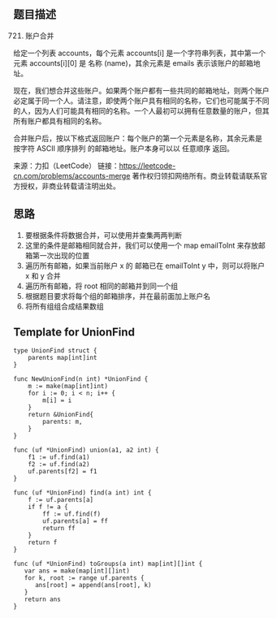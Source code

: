 ## 题目描述
721. 账户合并

给定一个列表 accounts，每个元素 accounts[i] 是一个字符串列表，其中第一个元素 accounts[i][0] 是 名称 (name)，其余元素是 emails 表示该账户的邮箱地址。

现在，我们想合并这些账户。如果两个账户都有一些共同的邮箱地址，则两个账户必定属于同一个人。请注意，即使两个账户具有相同的名称，它们也可能属于不同的人，因为人们可能具有相同的名称。一个人最初可以拥有任意数量的账户，但其所有账户都具有相同的名称。

合并账户后，按以下格式返回账户：每个账户的第一个元素是名称，其余元素是 按字符 ASCII 顺序排列 的邮箱地址。账户本身可以以 任意顺序 返回。

来源：力扣（LeetCode）
链接：https://leetcode-cn.com/problems/accounts-merge
著作权归领扣网络所有。商业转载请联系官方授权，非商业转载请注明出处。

## 思路
1. 要根据条件将数据合并，可以使用并查集两两判断
2. 这里的条件是邮箱相同就合并，我们可以使用一个 map emailToInt 来存放邮箱第一次出现的位置
3. 遍历所有邮箱，如果当前账户 x 的 邮箱已在 emailToInt y 中，则可以将账户 x 和 y 合并
4. 遍历所有邮箱，将 root 相同的邮箱并到同一个组
5. 根据题目要求将每个组的邮箱排序，并在最前面加上账户名
6. 将所有组组合成结果数组

## Template for UnionFind

````
type UnionFind struct {
    parents map[int]int
}

func NewUnionFind(n int) *UnionFind {
    m := make(map[int]int)
    for i := 0; i < n; i++ {
        m[i] = i
    }
    return &UnionFind{
        parents: m,
    }
}

func (uf *UnionFind) union(a1, a2 int) {
    f1 := uf.find(a1)
    f2 := uf.find(a2)
    uf.parents[f2] = f1
}

func (uf *UnionFind) find(a int) int {
    f := uf.parents[a]
    if f != a {
        ff := uf.find(f)
        uf.parents[a] = ff
        return ff
    }
    return f
}

func (uf *UnionFind) toGroups(a int) map[int][]int {
   var ans = make(map[int][]int)
   for k, root := range uf.parents {
      ans[root] = append(ans[root], k)
   }
   return ans
}
````